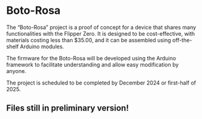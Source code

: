 # **Boto-Rosa**
The “Boto-Rosa” project is a proof of concept for a device that shares many functionalities with the Flipper Zero. It is designed to be cost-effective, with materials costing less than $35.00, and it can be assembled using off-the-shelf Arduino modules.

The firmware for the Boto-Rosa will be developed using the Arduino framework to facilitate understanding and allow easy modification by anyone.

The project is scheduled to be completed by December 2024 or first-half of 2025.

## Files still in preliminary version!